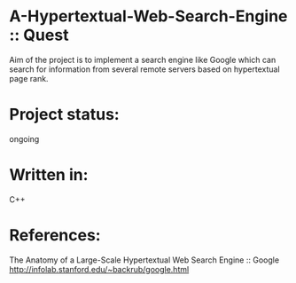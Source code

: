 # A-Hypertextual-Web-Search-Engine :: Quest
   Aim of the project is to implement a search engine like Google which can search for information from several remote servers based on hypertextual page rank.
# Project status:
   ongoing
# Written in:
   C++  
# References:
   The Anatomy of a Large-Scale Hypertextual Web Search Engine :: Google</br>
   http://infolab.stanford.edu/~backrub/google.html
